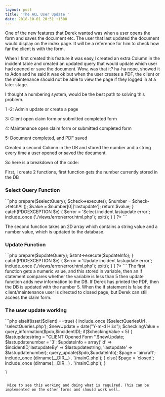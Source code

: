 ```yaml
---
layout: post
title: 'The ACL User Update '
date: 2018-10-01 20:51 +1300
---
```


One of the new features that Derek wanted was when a user opens the form and saves the document etc. The user that last updated the document would display on the index page. It will be a reference for him to check how far the client is with the form.

When I first created this feature it was easy,I created an extra Column in the incident table and created an updated query that would update which user had opened or save the document. Wow, was that it? ha-ha nope, showed it to Adon and he said it was ok but when the user creates a PDF, the client or the maintenance should not be able to view the page if they logged in at a later stage.

I thought a numbering system, would be the best path to solving this problem.

1 -2: Admin update or create a page

3: Client open claim form or submitted completed form

4: Maintenance open claim form or submitted completed form

5: Document completed, and PDF saved

Created a second Column in the DB and stored the number and a string every time a user opened or saved the document. 

So here is a breakdown of the code:

First, I create 2 functions, first function gets the number currently stored in the DB 

<h3>Select Query Function</h3>
```php 
<?php
 function query_information($pdo,$incidentID)
 {
        try{
        //  $incidentID = clean_input($_POST['incidentID']);
         $selectQuery = "SELECT lastupdate FROM incident WHERE id = '$incidentID'";
         $check = $pdo->prepare($selectQuery);
         $check->execute();
         $number = $check->fetchAll();
         $value = $number[0]['lastupdate'];
         return $value;
        }
        catch(PDOEXCEPTION $e)
        {
        $error = 'Select incident lastupdate error';
        include_once ('./views/error/error.html.php');
        exit();
        }
 }
?>
```

The second function takes an 2D array which contains a string value and a number value, which is updated to the database.

<h3>Update Function</h3>
```php 
<?php
function query_update($pdo,$updateInfo)
{
    try{
            $updateQuery = "UPDATE incident SET
            lastupdateBy = :lastupdateBy,
            lastupdate = :lastupdate,
            dateCreated = dateCreated
            WHERE  id = :id"; 
            $stmt = $pdo->prepare($updateQuery);
            $stmt->execute($updateInfo); 
    }
    catch(PDOEXCEPTION $e)
    {
        $error = 'Update incident lastupdate error';
        include_once ('./views/error/error.html.php');
        exit();
    }
}
?>
```
The first function gets a numeric value, and this stored in variable, then an if statement compares whether the variable is less than 5 then update function adds new information to the DB. If Derek has printed the PDF, then the DB is updated with the number 5. When the if statement is false the client/maintenance user is directed to closed page, but Derek can still access the claim form.

<h3>The user update working</h3>
```php 
 elseif(isset($client) ==true)
    {
        include_once ($selectQueriesUrl . 'selectQueries.php');
        $newUpdate = date("Y-m-d H:i:s");
        $checkingValue = query_information($pdo,$incidentID);
                if($checkingValue < 5)
                    {
                        $lastupdatestring = "CLIENT Opened Form ".$newUpdate;
                        $lastupdatenumber = '3';
                        $updateInfo = array('id' => $incidentID,'lastupdateBy' => $lastupdatestring, 'lastupdate' => $lastupdatenumber);
                        query_update($pdo,$updateInfo);
                        $page = 'aircraft';
                        include_once (dirname(__DIR__) . '/mainC.php'); 
                    }
                    else{
                        $page = 'closed';
                        include_once (dirname(__DIR__) . '/mainC.php'); 
                    }
        
    }
```

 Nice to see this working and doing what is required. This can be implemented on the other forms and should work well.

